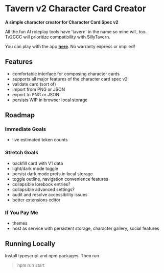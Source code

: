 # Tavern v2 Character Card Creator
**A simple character creator for Character Card Spec v2**

All the fun AI roleplay tools have 'tavern' in the name so mine will, too. Tv2CCC will prioritize compatibility with SillyTavern.

You can play with the app <a href="https://gaffe-buck.github.io/tavern-v2-character-creator/">**here**</a>. No warranty express or implied!

## Features
* comfortable interface for composing character cards
* supports all major features of the character card spec v2
* validate card (sort of)
* import from PNG or JSON
* export to PNG or JSON
* persists WIP in browser local storage

## Roadmap

### Immediate Goals
* live estimated token counts

### Stretch Goals
* backfill card with V1 data
* light/dark mode toggle
* persist dark mode prefs in local storage
* toggle outline, navigation convenience features
* collapsible lorebook entries?
* collapsible advanced settings?
* audit and resolve accessibility issues
* better extensions editor

### If You Pay Me
* themes
* host as service with persistent storage, character gallery, social features

## Running Locally

Install typescript and npm packages. Then run
> npm run start